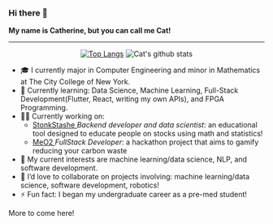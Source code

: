 ### Hi there 👋

**My name is Catherine, but you can call me Cat!**
<div align="center">

---

[![Top Langs](https://github-readme-stats.vercel.app/api/top-langs/?username=cat-matta&layout=compact&theme=radical&show_icons=true&hide=jupyter%20notebook)](https://github.com/anuraghazra/github-readme-stats)
![Cat's github stats](https://github-readme-stats.vercel.app/api?username=cat-matta&theme=radical&show_icons=true) 

</div>

- 🎓 I currently major in Computer Engineering and minor in Mathematics at The City College of New York.
- 🔭 Currently learning: Data Science, Machine Learning, Full-Stack Development(Flutter, React, writing my own APIs), and FPGA Programming.
- 👩‍💻 Currently working on: 
    -  <a href = "https://github.com/NotaCSstudent/StonkStash"> StonkStashe </a><em>Backend developer and data scientist</em>: an educational tool designed to educate people on stocks using math and statistics!
    -  <a href = "https://github.com/cat-matta/CUNYHackathon"> MeO2 </a><em> FullStack Developer</em>: a hackathon project that aims to gamify reducing your carbon waste
- 🌱 My current interests are machine learning/data science, NLP, and software development.
- 👯 I’d love to collaborate on projects involving: machine learning/data science, software development, robotics!
- ⚡ Fun fact: I began my undergraduate career as a pre-med student!


More to come here!

